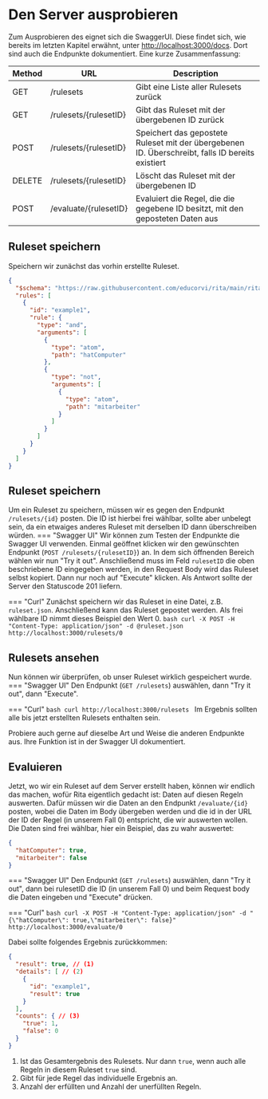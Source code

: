 # Den Server ausprobieren
Zum Ausprobieren des eignet sich die SwaggerUI. Diese findet sich, wie bereits im letzten Kapitel erwähnt, unter [http://localhost:3000/docs](http://localhost:3000/docs). Dort sind auch die Endpunkte dokumentiert. Eine kurze Zusammenfassung:

| Method | URL                   | Description                                                                                      |
|--------|-----------------------|--------------------------------------------------------------------------------------------------|
| GET    | /rulesets             | Gibt eine Liste aller Rulesets zurück                                                            |
| GET    | /rulesets/{rulesetID} | Gibt das Ruleset mit der übergebenen ID zurück                                                   |
| POST   | /rulesets/{rulesetID} | Speichert das gepostete Ruleset mit der übergebenen ID. Überschreibt, falls ID bereits existiert |
| DELETE | /rulesets/{rulesetID} | Löscht das Ruleset mit der übergebenen ID                                                        |
| POST   | /evaluate/{rulesetID} | Evaluiert die Regel, die die gegebene ID besitzt, mit den geposteten Daten aus                   |

## Ruleset speichern
Speichern wir zunächst das vorhin erstellte Ruleset.
```json
{
  "$schema": "https://raw.githubusercontent.com/educorvi/rita/main/rita-core/src/schema/schema.json",
  "rules": [
    {
      "id": "example1",
      "rule": {
        "type": "and",
        "arguments": [
          {
            "type": "atom",
            "path": "hatComputer"
          },
          {
            "type": "not",
            "arguments": [
              {
                "type": "atom",
                "path": "mitarbeiter"
              }
            ]
          }
        ]
      }
    }
  ]
}
```

## Ruleset speichern
Um ein Ruleset zu speichern, müssen wir es gegen den Endpunkt `/rulesets/{id}` posten. Die ID ist hierbei frei wählbar, sollte aber unbelegt sein, da ein etwaiges anderes Ruleset mit derselben ID dann überschreiben würden.
=== "Swagger UI"
    Wir können zum Testen der Endpunkte die Swagger UI verwenden. Einmal geöffnet klicken wir den gewünschten Endpunkt (`POST /rulesets/{rulesetID}`) an. In dem sich öffnenden Bereich wählen wir nun "Try it out". Anschließend muss im Feld `rulesetID` die oben beschriebene ID eingegeben werden, in den Request Body wird das Ruleset selbst kopiert. Dann nur noch auf "Execute" klicken. Als Antwort sollte der Server den Statuscode 201 liefern.

=== "Curl"
    Zunächst speichern wir das Ruleset in eine Datei, z.B. `ruleset.json`. Anschließend kann das Ruleset gepostet werden. Als frei wählbare ID nimmt dieses Beispiel den Wert 0.
    ```bash
    curl -X POST -H "Content-Type: application/json" -d @ruleset.json http://localhost:3000/rulesets/0
    ```

## Rulesets ansehen
Nun können wir überprüfen, ob unser Ruleset wirklich gespeichert wurde.
=== "Swagger UI"
    Den Endpunkt (`GET /rulesets`) auswählen, dann "Try it out", dann "Execute". 

=== "Curl"
    ```bash
    curl http://localhost:3000/rulesets
    ```
Im Ergebnis sollten alle bis jetzt erstellten Rulesets enthalten sein.

Probiere auch gerne auf dieselbe Art und Weise die anderen Endpunkte aus. Ihre Funktion ist in der Swagger UI dokumentiert.

## Evaluieren
Jetzt, wo wir ein Ruleset auf dem Server erstellt haben, können wir endlich das machen, wofür Rita eigentlich gedacht ist: Daten auf diesen Regeln auswerten. Dafür müssen wir die Daten an den Endpunkt `/evaluate/{id}` posten, wobei die Daten im Body übergeben werden und die id in der URL der ID der Regel (in unserem Fall 0) entspricht, die wir auswerten wollen.
Die Daten sind frei wählbar, hier ein Beispiel, das zu wahr auswertet:

```json
{
  "hatComputer": true,
  "mitarbeiter": false
}
```
=== "Swagger UI"
    Den Endpunkt (`GET /rulesets`) auswählen, dann "Try it out", dann bei rulesetID die ID (in unserem Fall 0) und beim Request body die Daten eingeben und "Execute" drücken. 

=== "Curl"
    ```bash
    curl -X POST -H "Content-Type: application/json" -d "{\"hatComputer\": true,\"mitarbeiter\": false}" http://localhost:3000/evaluate/0
    ```

Dabei sollte folgendes Ergebnis zurückkommen:
```json
{
  "result": true, // (1)
  "details": [ // (2)
    {
      "id": "example1",
      "result": true
    }
  ],
  "counts": { // (3)
    "true": 1,
    "false": 0
  }
}
```

1. Ist das Gesamtergebnis des Rulesets. Nur dann `true`, wenn auch alle Regeln in diesem Ruleset `true` sind.
2. Gibt für jede Regel das individuelle Ergebnis an.
3. Anzahl der erfüllten und Anzahl der unerfüllten Regeln.
